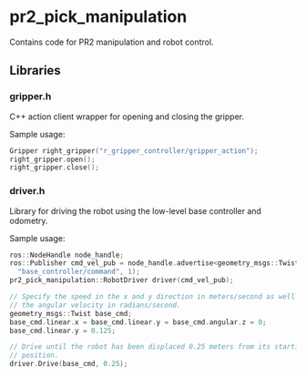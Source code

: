 # pr2_pick_manipulation

Contains code for PR2 manipulation and robot control.

## Libraries
### gripper.h
C++ action client wrapper for opening and closing the gripper.

Sample usage:
```cpp
Gripper right_gripper("r_gripper_controller/gripper_action");
right_gripper.open();
right_gripper.close();
```

### driver.h
Library for driving the robot using the low-level base controller and odometry.

Sample usage:
```cpp
ros::NodeHandle node_handle;
ros::Publisher cmd_vel_pub = node_handle.advertise<geometry_msgs::Twist>(
  "base_controller/command", 1);
pr2_pick_manipulation::RobotDriver driver(cmd_vel_pub);

// Specify the speed in the x and y direction in meters/second as well as
// the angular velocity in radians/second.
geometry_msgs::Twist base_cmd;
base_cmd.linear.x = base_cmd.linear.y = base_cmd.angular.z = 0;
base_cmd.linear.y = 0.125;

// Drive until the robot has been displaced 0.25 meters from its starting
// position.
driver.Drive(base_cmd, 0.25);
```
